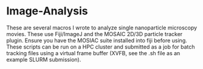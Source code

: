 # Image-Analysis
These are several macros I wrote to analyze single nanoparticle microscopy movies. These use Fiji/ImageJ and the MOSAIC 2D/3D particle tracker plugin. Ensure you have the MOSIAC suite installed into fiji before using.
These scripts can be run on a HPC cluster and submitted as a job for batch tracking files using a virtual frame buffer (XVFB, see the .sh file as an example SLURM submission).

